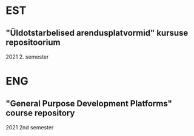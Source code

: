 # EST

## "Üldotstarbelised arendusplatvormid" kursuse repositoorium
2021 2. semester

# ENG

## "General Purpose Development Platforms" course repository
2021 2nd semester